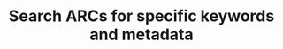 ---
title: Search ARCs for specific keywords and metadata
summary: Our service for the discovery and exploration of ARCs helps you find data sets.
icon: tabler:file-search
href: "/articles/discover-and-explore-arcsearch"
---
